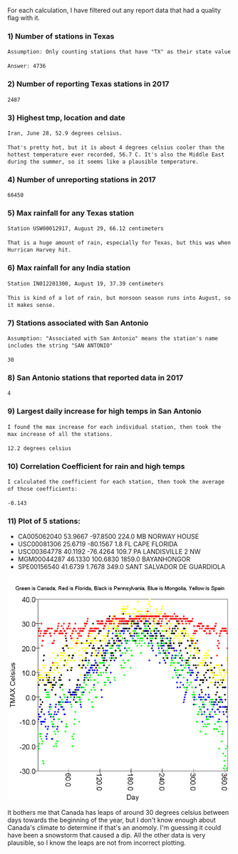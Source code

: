 For each calculation, I have filtered out any report data that had a quality flag with it.

### 1) Number of stations in Texas
   
    Assumption: Only counting stations that have "TX" as their state value

    Answer: 4736

### 2) Number of reporting Texas stations in 2017

    2487

### 3) Highest tmp, location and date

    Iran, June 28, 52.9 degrees celsius. 

    That's pretty hot, but it is about 4 degrees celsius cooler than the hottest temperature ever recorded, 56.7 C. It's also the Middle East during the summer, so it seems like a plausible temperature. 


### 4) Number of unreporting stations in 2017

    66450

### 5) Max rainfall for any Texas station
  
    Station USW00012917, August 29, 66.12 centimeters

    That is a huge amount of rain, especially for Texas, but this was when Hurrican Harvey hit.

### 6) Max rainfall for any India station
  
    Station IN012201300, August 19, 37.39 centimeters

    This is kind of a lot of rain, but monsoon season runs into August, so it makes sense.

### 7) Stations associated with San Antonio
  
    Assumption: "Associated with San Antonio" means the station's name includes the string "SAN ANTONIO"

    30

### 8) San Antonio stations that reported data in 2017
  
    4

### 9) Largest daily increase for high temps in San Antonio
  
    I found the max increase for each individual station, then took the max increase of all the stations.

    12.2 degrees celsius

### 10) Correlation Coefficient for rain and high temps
  
    I calculated the coefficient for each station, then took the average of those coefficients:

    -0.143

### 11) Plot of 5 stations:

- CA005062040  53.9667  -97.8500  224.0 MB NORWAY HOUSE
- USC00081306  25.6719  -80.1567    1.8 FL CAPE FLORIDA
- USC00364778  40.1192  -76.4264  109.7 PA LANDISVILLE 2 NW
- MGM00044287  46.1330  100.6830 1859.0    BAYANHONGOR
- SPE00156540  41.6739    1.7678  349.0    SANT SALVADOR DE GUARDIOLA

![Plot](src/main/scala/sparkrdd/plot)

It bothers me that Canada has leaps of around 30 degrees celsius between days towards the beginning of the year, but I don't know enough about Canada's climate to determine if that's an anomoly. I'm guessing it could have been a snowstorm that caused a dip. All the other data is very plausible, so I know the leaps are not from incorrect plotting.  